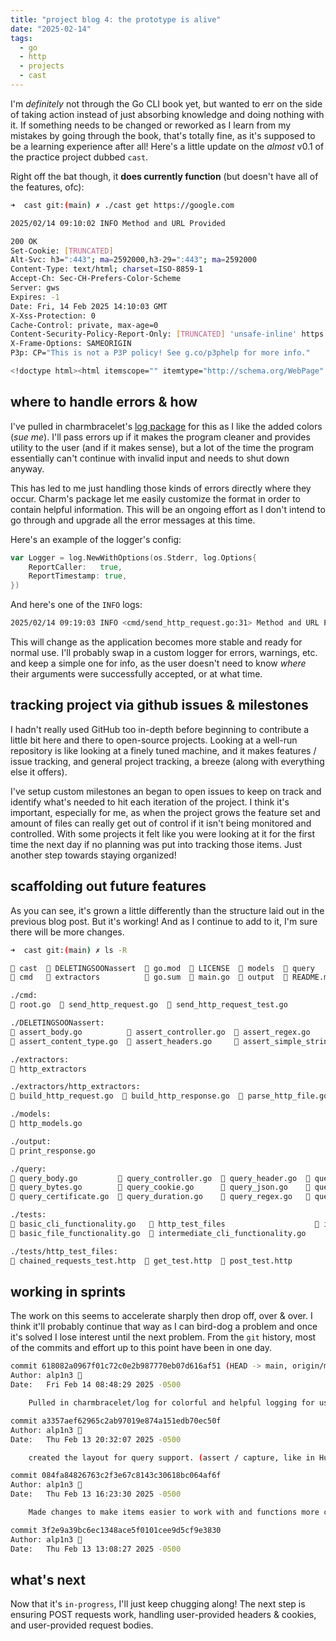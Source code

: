 ```yaml
---
title: "project blog 4: the prototype is alive"
date: "2025-02-14"
tags:
  - go
  - http
  - projects
  - cast
---
```


I'm _definitely_ not through the Go CLI book yet, but wanted to err on the side of taking action instead of just absorbing knowledge and doing nothing with it. If something needs to be changed or reworked as I learn from my mistakes by going through the book, that's totally fine, as it's supposed to be a learning experience after all! Here's a little update on the _almost_ v0.1 of the practice project dubbed `cast`.

Right off the bat though, it **does currently function** (but doesn't have all of the features, ofc):

```bash
➜  cast git:(main) ✗ ./cast get https://google.com

2025/02/14 09:10:02 INFO Method and URL Provided

200 OK
Set-Cookie: [TRUNCATED]
Alt-Svc: h3=":443"; ma=2592000,h3-29=":443"; ma=2592000
Content-Type: text/html; charset=ISO-8859-1
Accept-Ch: Sec-CH-Prefers-Color-Scheme
Server: gws
Expires: -1
Date: Fri, 14 Feb 2025 14:10:03 GMT
X-Xss-Protection: 0
Cache-Control: private, max-age=0
Content-Security-Policy-Report-Only: [TRUNCATED] 'unsafe-inline' https: http:;report-uri https://csp.withgoogle.com/csp/gws/other-hp
X-Frame-Options: SAMEORIGIN
P3p: CP="This is not a P3P policy! See g.co/p3phelp for more info."

<!doctype html><html itemscope="" itemtype="http://schema.org/WebPage" lang="en"><head><meta content="Search the world's information, including webpages, images, videos and more. Google has many special features to help you find exactly what you're looking for." name="description"><meta content="noodp, " name="robots"><meta content="text/html; charset=UTF-8"[TRUNCATED]
```

## where to handle errors & how

I've pulled in charmbracelet's [log package](https://github.com/charmbracelet/log) for this as I like the added colors (_sue me_). I'll pass errors up if it makes the program cleaner and provides utility to the user (and if it makes sense), but a lot of the time the program essentially can't continue with invalid input and needs to shut down anyway.

This has led to me just handling those kinds of errors directly where they occur. Charm's package let me easily customize the format in order to contain helpful information. This will be an ongoing effort as I don't intend to go through and upgrade all the error messages at this time.

Here's an example of the logger's config:

```go
var Logger = log.NewWithOptions(os.Stderr, log.Options{
    ReportCaller:   true,
    ReportTimestamp: true,
})
```

And here's one of the `INFO` logs:

```bash
2025/02/14 09:19:03 INFO <cmd/send_http_request.go:31> Method and URL Provided
```

This will change as the application becomes more stable and ready for normal use. I'll probably swap in a custom logger for errors, warnings, etc. and keep a simple one for info, as the user doesn't need to know _where_ their arguments were successfully accepted, or at what time.

## tracking project via github issues & milestones

I hadn't really used GitHub too in-depth before beginning to contribute a little bit here and there to open-source projects. Looking at a well-run repository is like looking at a finely tuned machine, and it makes features / issue tracking, and general project tracking, a breeze (along with everything else it offers).

I've setup custom milestones an began to open issues to keep on track and identify what's needed to hit each iteration of the project. I think it's important, especially for me, as when the project grows the feature set and amount of files can really get out of control if it isn't being monitored and controlled. With some projects it felt like you were looking at it for the first time the next day if no planning was put into tracking those items. Just another step towards staying organized!

## scaffolding out future features

As you can see, it's grown a little differently than the structure laid out in the previous blog post. But it's working! And as I continue to add to it, I'm sure there will be more changes.

```bash
➜  cast git:(main) ✗ ls -R

 cast   DELETINGSOONassert   go.mod   LICENSE   models   query      󰙨 tests
 cmd    extractors           go.sum   main.go   output   README.md

./cmd:
 root.go   send_http_request.go   send_http_request_test.go

./DELETINGSOONassert:
 assert_body.go           assert_controller.go   assert_regex.go           assert_size.go
 assert_content_type.go   assert_headers.go      assert_simple_string.go   assert_status.go

./extractors:
 http_extractors

./extractors/http_extractors:
 build_http_request.go   build_http_response.go   parse_http_file.go   validate_http.go   validate_http_file.go

./models:
 http_models.go

./output:
 print_response.go

./query:
 query_body.go          query_controller.go   query_header.go   query_simple_string.go   query_variable.go
 query_bytes.go         query_cookie.go       query_json.go     query_status.go          query_xpath.go
 query_certificate.go   query_duration.go     query_regex.go    query_url.go

./tests:
 basic_cli_functionality.go    http_test_files                     intermediate_file_functionality.go
 basic_file_functionality.go   intermediate_cli_functionality.go

./tests/http_test_files:
 chained_requests_test.http   get_test.http   post_test.http
```

## working in sprints

The work on this seems to accelerate sharply then drop off, over & over. I think it'll probably continue that way as I can bird-dog a problem and once it's solved I lose interest until the next problem. From the `git` history, most of the commits and effort up to this point have been in one day.

```bash
commit 618082a0967f01c72c0e2b987770eb07d616af51 (HEAD -> main, origin/main, origin/HEAD)
Author: alp1n3 🌲
Date:   Fri Feb 14 08:48:29 2025 -0500

    Pulled in charmbracelet/log for colorful and helpful logging for users.

commit a3357aef62965c2ab97019e874a151edb70ec50f
Author: alp1n3 🌲
Date:   Thu Feb 13 20:32:07 2025 -0500

    created the layout for query support. (assert / capture, like in Hurl)

commit 084fa84826763c2f3e67c8143c30618bc064af6f
Author: alp1n3 🌲
Date:   Thu Feb 13 16:23:30 2025 -0500

    Made changes to make items easier to work with and functions more consistent

commit 3f2e9a39bc6ec1348ace5f0101cee9d5cf9e3830
Author: alp1n3 🌲
Date:   Thu Feb 13 13:08:27 2025 -0500
```

## what's next

Now that it's `in-progress`, I'll just keep chugging along! The next step is ensuring POST requests work, handling user-provided headers & cookies, and user-provided request bodies.
